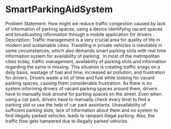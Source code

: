 # SmartParkingAidSystem
Problem Statement: How might we reduce traffic congestion caused by lack of information of parking spaces, using a device identifying vacant spaces and broadcasting information through a mobile application for drivers . Description: Traffic management is a very crucial area for quality of life in modern and sustainable cities. Travelling in private vehicles is inevitable in some circumstances, which also demands smart parking slots with real time information system for availability of parking.  In most of the metropolitan cities today, traffic management, availability of parking slots and information regarding the same is missing. This situation is creating traffic snags on a daily basis, wastage of fuel and time, increased air pollution, and frustration for drivers. Drivers waste a lot of time and fuel while looking for vacant parking spaces, causing them considerable frustration. As there is no system informing drivers of vacant parking spaces around them, drivers have to manually look around for parking spaces on the street. Even when using a car park, drivers have to manually check every level to find a parking slot or use the help of car park assistants. Unavailability of sufficient parking slots, lack of information about them and no system to find illegally parked vehicles, leads to rampant illegal parking. Also, the traffic flow gets hampered due to illegally parked vehicles.
